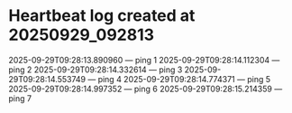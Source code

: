 # Heartbeat log created at 20250929_092813
2025-09-29T09:28:13.890960 — ping 1
2025-09-29T09:28:14.112304 — ping 2
2025-09-29T09:28:14.332614 — ping 3
2025-09-29T09:28:14.553749 — ping 4
2025-09-29T09:28:14.774371 — ping 5
2025-09-29T09:28:14.997352 — ping 6
2025-09-29T09:28:15.214359 — ping 7
